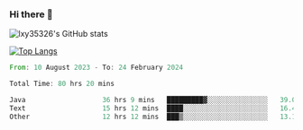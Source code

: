 ### Hi there 👋

<!--
**lxy35326/lxy35326** is a ✨ _special_ ✨ repository because its `README.md` (this file) appears on your GitHub profile.

Here are some ideas to get you started:

- 🔭 I’m currently working on ...
- 🌱 I’m currently learning ...
- 👯 I’m looking to collaborate on ...
- 🤔 I’m looking for help with ...
- 💬 Ask me about ...
- 📫 How to reach me: ...
- 😄 Pronouns: ...
- ⚡ Fun fact: ...
-->

![lxy35326's GitHub stats](https://github-readme-stats.vercel.app/api?username=lxy35326&show_icons=true)

[![Top Langs](https://github-readme-stats.vercel.app/api/top-langs/?username=anuraghazra&layout=compact)](https://github.com/anuraghazra/github-readme-stats)

<!--START_SECTION:waka-->

```rust
From: 10 August 2023 - To: 24 February 2024

Total Time: 80 hrs 20 mins

Java                   36 hrs 9 mins   █████████▓░░░░░░░░░░░░░░░   39.08 %
Text                   15 hrs 12 mins  ████░░░░░░░░░░░░░░░░░░░░░   16.43 %
Other                  12 hrs 12 mins  ███▒░░░░░░░░░░░░░░░░░░░░░   13.19 %
```

<!--END_SECTION:waka-->
